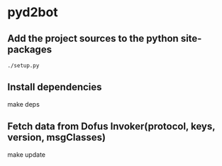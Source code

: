 # pyd2bot

## Add the project sources to the python site-packages

`./setup.py`

## Install dependencies

make deps

## Fetch data from Dofus Invoker(protocol, keys, version, msgClasses)

make update
